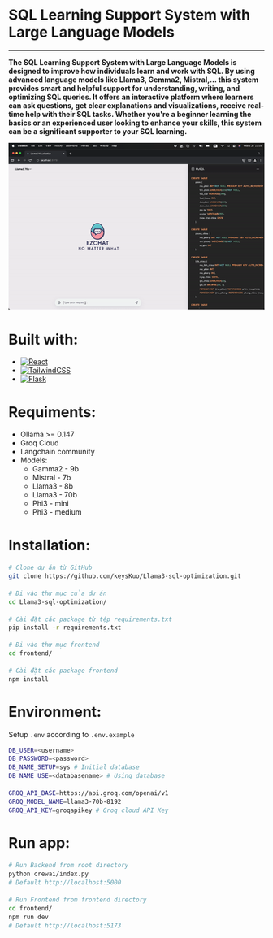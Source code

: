 


# SQL Learning Support System with Large Language Models
---

**The SQL Learning Support System with Large Language Models is designed to improve how individuals learn and work with SQL. By using advanced language models like Llama3, Gemma2, Mistral,... this system provides smart and helpful support for understanding, writing, and optimizing SQL queries. It offers an interactive platform where learners can ask questions, get clear explanations and visualizations, receive real-time help with their SQL tasks. Whether you're a beginner learning the basics or an experienced user looking to enhance your skills, this system can be a significant supporter to your SQL learning.**


<div align="center">
  <img width="1200" src="./frontend/public/demo.gif" alt="Demo" />
</div>


# Built with:
* [![React][React.js]][React-url]
* [![TailwindCSS][TailwindCSS]][TailwindCSS-url]
* [![Flask][Flask]][Flask-url]

# Requiments:
* Ollama >= 0.147
* Groq Cloud
* Langchain community
* Models:
  * Gamma2 - 9b
  * Mistral - 7b
  * Llama3 - 8b
  * Llama3 - 70b
  * Phi3 - mini
  * Phi3 - medium

# Installation:

```bash
# Clone dự án từ GitHub
git clone https://github.com/keysKuo/Llama3-sql-optimization.git

# Đi vào thư mục của dự án
cd Llama3-sql-optimization/

# Cài đặt các package từ tệp requirements.txt
pip install -r requirements.txt

# Đi vào thư mục frontend
cd frontend/

# Cài đặt các package frontend
npm install
```

# Environment:
Setup ``.env`` according to ``.env.example`` 

```sh
DB_USER=<username>
DB_PASSWORD=<password>
DB_NAME_SETUP=sys # Initial database
DB_NAME_USE=<databasename> # Using database

GROQ_API_BASE=https://api.groq.com/openai/v1
GROQ_MODEL_NAME=llama3-70b-8192
GROQ_API_KEY=groqapikey # Groq cloud API Key
```

# Run app:

```bash
# Run Backend from root directory
python crewai/index.py 
# Default http://localhost:5000

# Run Frontend from frontend directory
cd frontend/
npm run dev 
# Default http://localhost:5173
```


[TailwindCSS]: https://img.shields.io/badge/Tailwind_CSS-38B2AC?style=for-the-badge&logo=tailwind-css&logoColor=white
[TailwindCSS-url]: https://tailwindcss.com
[React.js]: https://img.shields.io/badge/React-20232A?style=for-the-badge&logo=react&logoColor=61DAFB
[React-url]: https://reactjs.org/
[Flask]: https://img.shields.io/badge/Flask-1D5C87?style=for-the-badge&logo=flask&logoColor=white
[Flask-url]: https://flask.palletsprojects.com/en/3.0.x/
